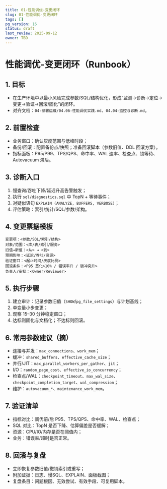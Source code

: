 ```yaml
---
title: 01-性能调优-变更闭环
slug: 01-性能调优-变更闭环
tags: []
pg_version: 16
status: draft
last_review: 2025-09-12
owner: TBD
---
```


# 性能调优-变更闭环（Runbook）

## 1. 目标

- 在生产环境中以最小风险完成参数/SQL/结构优化，形成“监测→诊断→定位→变更→验证→回滚/固化”的闭环。
- 对齐文档：`04-部署运维/04.06-性能调优实践.md`、`04.04-监控与诊断.md`。

## 2. 前置检查

- 业务窗口：确认灰度范围与低峰时段；
- 备份/回滚：配置备份点/快照；准备回滚脚本（参数旧值、DDL 回滚方案）。
- 指标面板：P95/P99、TPS/QPS、命中率、WAL 速率、检查点、锁等待、Autovacuum 滞后。

## 3. 诊断入口

1) 慢查询/吞吐下降/延迟升高告警触发；
2) 执行 `sql/diagnostics.sql` 中 TopN + 等待事件；
3) 对疑似语句 `EXPLAIN (ANALYZE, BUFFERS, VERBOSE)`；
4) 评估策略：索引/统计/SQL/参数/架构。

## 4. 变更票据模板

```text
变更项：<参数/SQL/索引/结构>
对象/范围：<库/表/索引/服务>
旧值→新值：<从> → <到>
预期影响：<延迟/吞吐/资源>
验证窗口：<起止时间/灰度比例>
回滚条件：<P95 恶化>10% / 错误率升 / 锁冲突升>
负责人/审批：<Owner/Reviewer>
```

## 5. 执行步骤

1) 建立审计：记录参数旧值（`SHOW`/`pg_file_settings`）与计划基线；
2) 单变量小步变更；
3) 观察 15–30 分钟稳定窗口；
4) 达标则固化与文档化；不达标则回滚。

## 6. 常用参数建议（摘）

- 连接与并发：`max_connections`、`work_mem`；
- 缓冲：`shared_buffers`、`effective_cache_size`；
- 并行/JIT：`max_parallel_workers_per_gather`、`jit`；
- I/O：`random_page_cost`、`effective_io_concurrency`；
- 检查点/WAL：`checkpoint_timeout`、`max_wal_size`、`checkpoint_completion_target`、`wal_compression`；
- 维护：`autovacuum_*`、`maintenance_work_mem`。

## 7. 验证清单

- 指标对比：调优前/后 P95、TPS/QPS、命中率、WAL、检查点；
- SQL 对比：TopN 是否下降、估算偏差是否缓解；
- 资源：CPU/IO/内存是否在阈值内；
- 业务：错误率/超时是否正常。

## 8. 回滚与复盘

- 立即恢复参数旧值/撤销索引或重写；
- 附加证据：日志、慢SQL、EXPLAIN、面板截图；
- 复盘条目：问题根因、无效尝试、有效手段、可复用脚本。
